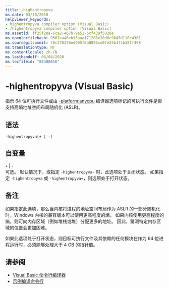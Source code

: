 ```yaml
---
title: -highentropyva
ms.date: 03/10/2018
helpviewer_keywords:
- highentropyva compiler option (Visual Basic)
- /highentropyva compiler option (Visual Basic)
ms.assetid: ff25f20a-6ca2-467b-9e52-5cf439f5028e
ms.openlocfilehash: 9501ea46eb13baa171208e20d0c9645d118c4301
ms.sourcegitcommit: f8c270376ed905f6a8896ce0fe25b4f4b38ff498
ms.translationtype: HT
ms.contentlocale: zh-CN
ms.lasthandoff: 06/04/2020
ms.locfileid: "84408616"
---
```

# <a name="-highentropyva-visual-basic"></a>-highentropyva (Visual Basic)
指示 64 位可执行文件或由 [-platform:anycpu](platform.md) 编译器选项标记的可执行文件是否支持高熵地址空间布局随机化 (ASLR)。  
  
## <a name="syntax"></a>语法  
  
```console  
-highentropyva[+ | -]  
```  
  
## <a name="arguments"></a>自变量  
 `+` &#124; `-`  
 可选。 默认情况下，或指定 `-highentropyva-` 时，此选项处于关闭状态。 如果指定 `-highentropyva` 或 `-highentropyva+`，则选项处于打开状态。  
  
## <a name="remarks"></a>备注  
 如果指定此选项，那么当内核将进程的地址空间布局作为 ASLR 的一部分随机化时，Windows 内核的兼容版本可以使用更高程度的熵。 如果内核使用更高程度的熵，则可向内存区域（例如堆栈或堆）分配更多的地址。 因此，猜测特定内存区域的位置会更加困难。  
  
 如果此选项处于打开状态，则目标可执行文件及其依赖的任何模块在作为 64 位进程运行时，必须能够处理大于 4 GB 的指针值。  
  
## <a name="see-also"></a>请参阅

- [Visual Basic 命令行编译器](index.md)
- [示例编译命令行](sample-compilation-command-lines.md)
